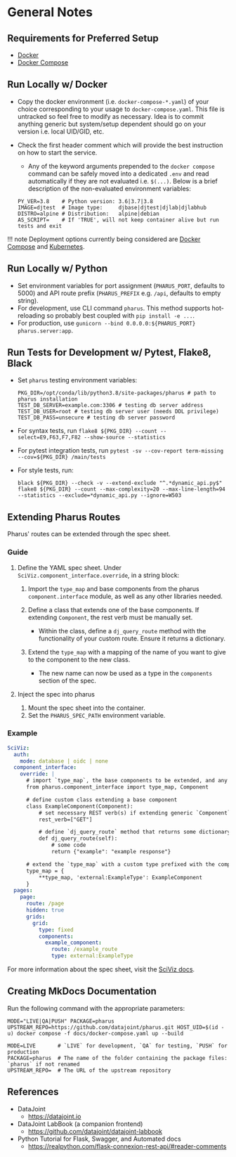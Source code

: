 # General Notes

## Requirements for Preferred Setup

- [Docker](https://docs.docker.com/get-docker/)
- [Docker Compose](https://docs.docker.com/compose/install/)

## Run Locally w/ Docker

- Copy the docker environment (i.e. `docker-compose-*.yaml`) of your
  choice corresponding to your usage to `docker-compose.yaml`. This
  file is untracked so feel free to modify as necessary. Idea is to
  commit anything generic but system/setup dependent should go on
  your version i.e. local UID/GID, etc.

- Check the first header comment which will provide the best
  instruction on how to start the service.

  - Any of the keyword arguments prepended to the `docker compose`
    command can be safely moved into a dedicated `.env` and read
    automatically if they are not evaluated i.e. `$(...)`. Below is a
    brief description of the non-evaluated environment variables:

  ```console
  PY_VER=3.8    # Python version: 3.6|3.7|3.8
  IMAGE=djtest  # Image type:     djbase|djtest|djlab|djlabhub
  DISTRO=alpine # Distribution:   alpine|debian
  AS_SCRIPT=    # If 'TRUE', will not keep container alive but run tests and exit
  ```

!!! note
Deployment options currently being considered are [Docker
Compose](https://docs.docker.com/compose/install/) and
[Kubernetes](https://kubernetes.io/docs/tutorials/kubernetes-basics/).

## Run Locally w/ Python

- Set environment variables for port assignment (`PHARUS_PORT`,
  defaults to 5000) and API route prefix (`PHARUS_PREFIX` e.g. `/api`,
  defaults to empty string).
- For development, use CLI command `pharus`. This method supports
  hot-reloading so probably best coupled with `pip install -e ...`.
- For production, use
  `gunicorn --bind 0.0.0.0:${PHARUS_PORT} pharus.server:app`.

## Run Tests for Development w/ Pytest, Flake8, Black

- Set `pharus` testing environment variables:

  ```console
  PKG_DIR=/opt/conda/lib/python3.8/site-packages/pharus # path to pharus installation
  TEST_DB_SERVER=example.com:3306 # testing db server address
  TEST_DB_USER=root # testing db server user (needs DDL privilege)
  TEST_DB_PASS=unsecure # testing db server password
  ```

- For syntax tests, run
  `flake8 ${PKG_DIR} --count --select=E9,F63,F7,F82 --show-source --statistics`

- For pytest integration tests, run
  `pytest -sv --cov-report term-missing --cov=${PKG_DIR} /main/tests`

- For style tests, run:

  ```console
  black ${PKG_DIR} --check -v --extend-exclude "^.*dynamic_api.py$"
  flake8 ${PKG_DIR} --count --max-complexity=20 --max-line-length=94 --statistics --exclude=*dynamic_api.py --ignore=W503
  ```

## Extending Pharus Routes

Pharus' routes can be extended through the spec sheet.

### Guide

1. Define the YAML spec sheet. Under `SciViz.component_interface.override`, in a string block:

   1. Import the `type_map` and base components from the pharus `component.interface` module, as well as any other libraries needed.
   2. Define a class that extends one of the base components. If extending `Component`, the rest verb must be manually set.

      - Within the class, define a `dj_query_route` method with the functionality of your custom route. Ensure it returns a dictionary.

   3. Extend the `type_map` with a mapping of the name of you want to give to the component to the new class.

      - The new name can now be used as a type in the `components` section of the spec.

2. Inject the spec into pharus
   1. Mount the spec sheet into the container.
   2. Set the `PHARUS_SPEC_PATH` environment variable.

### Example

```yaml
SciViz:
  auth:
    mode: database | oidc | none
  component_interface:
    override: |
      # import `type_map`, the base components to be extended, and any other libraries necessary
      from pharus.component_interface import type_map, Component

      # define custom class extending a base component
      class ExampleComponent(Component):
          # set necessary REST verb(s) if extending generic `Component`
          rest_verb=["GET"]

          # define `dj_query_route` method that returns some dictionary
          def dj_query_route(self):
              # some code
              return {"example": "example response"}

      # extend the `type_map` with a custom type prefixed with the component type you are extending mapped to the custom component
      type_map = {
          **type_map, 'external:ExampleType': ExampleComponent
      }
  pages:
    page:
      route: /page
      hidden: true
      grids:
        grid:
          type: fixed
          components:
            example_component:
              route: /example_route
              type: external:ExampleType
```

For more information about the spec sheet, visit the [SciViz docs](https://datajoint.com/docs/core/sci-viz/2.3/concepts/spec_sheet/).

## Creating MkDocs Documentation

Run the following command with the appropriate parameters:

```console
MODE="LIVE|QA|PUSH" PACKAGE=pharus UPSTREAM_REPO=https://github.com/datajoint/pharus.git HOST_UID=$(id -u) docker compose -f docs/docker-compose.yaml up --build
```

```console
MODE=LIVE       # `LIVE` for development, `QA` for testing, `PUSH` for production
PACKAGE=pharus  # The name of the folder containing the package files: `pharus` if not renamed
UPSTREAM_REPO=  # The URL of the upstream repository
```

## References

- DataJoint
  - <https://datajoint.io>
- DataJoint LabBook (a companion frontend)
  - <https://github.com/datajoint/datajoint-labbook>
- Python Tutorial for Flask, Swagger, and Automated docs
  - <https://realpython.com/flask-connexion-rest-api/#reader-comments>
